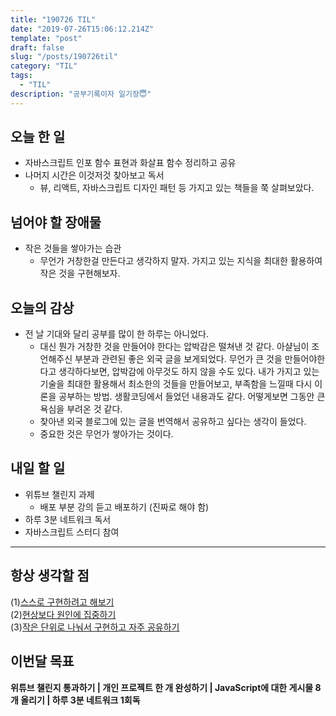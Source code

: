 ```yaml
---
title: "190726 TIL"
date: "2019-07-26T15:06:12.214Z"
template: "post"
draft: false
slug: "/posts/190726til"
category: "TIL"
tags:
  - "TIL"
description: "공부기록이자 일기장😇"
---
```


## 오늘 한 일

- 자바스크립트 인포 함수 표현과 화살표 함수 정리하고 공유
- 나머지 시간은 이것저것 찾아보고 독서
  - 뷰, 리액트, 자바스크립트 디자인 패턴 등 가지고 있는 책들을 쭉 살펴보았다.

## 넘어야 할 장애물

- 작은 것들을 쌓아가는 습관
  - 무언가 거창한걸 만든다고 생각하지 말자. 가지고 있는 지식을 최대한 활용하여 작은 것을 구현해보자.

## 오늘의 감상

- 전 날 기대와 달리 공부를 많이 한 하루는 아니었다.
  - 대신 뭔가 거창한 것을 만들어야 한다는 압박감은 떨쳐낸 것 같다. 아샬님이 조언해주신 부분과 관련된 좋은 외국 글을 보게되었다. 무언가 큰 것을 만들어야한다고 생각하다보면, 압박감에 아무것도 하지 않을 수도 있다. 내가 가지고 있는 기술을 최대한 활용해서 최소한의 것들을 만들어보고, 부족함을 느낄때 다시 이론을 공부하는 방법. 생활코딩에서 들었던 내용과도 같다. 어떻게보면 그동안 큰 욕심을 부려온 것 같다.
  - 찾아낸 외국 블로그에 있는 글을 번역해서 공유하고 싶다는 생각이 들었다.
  - 중요한 것은 무언가 쌓아가는 것이다.

## 내일 할 일

- 위튜브 챌린지 과제
  - 배포 부분 강의 듣고 배포하기 (진짜로 해야 함)
- 하루 3분 네트워크 독서
- 자바스크립트 스터디 참여

---



## 항상 생각할 점

(1)<u>스스로 구현하려고 해보기</u> <br>(2)<u>현상보다 원인에 집중하기</u> <br>(3)<u>작은 단위로 나눠서 구현하고 자주 공유하기</u>



## 이번달 목표

**위튜브 챌린지 통과하기 | 개인 프로젝트 한 개 완성하기 | JavaScript에 대한 게시물 8개 올리기 | 하루 3분 네트워크 1회독**

